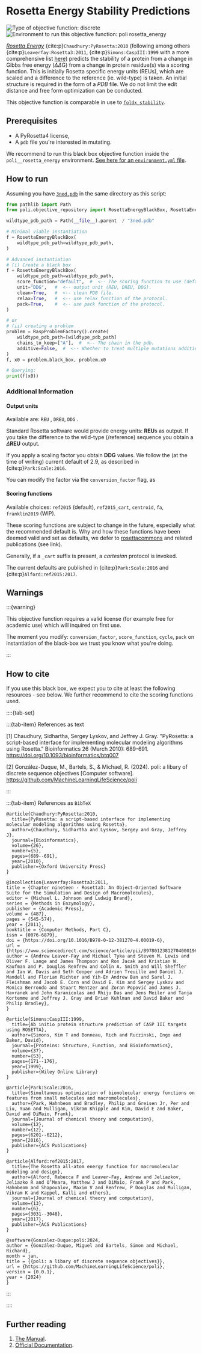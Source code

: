 # Rosetta Energy Stability Predictions

![Type of objective function: discrete](https://img.shields.io/badge/Type-discrete_inputs-blue)
![Environment to run this objective function: poli rosetta_energy](https://img.shields.io/badge/Environment-poli____rosetta_energy-teal)

[*Rosetta Energy*](https://www.pyrosetta.orgg) {cite:p}`Chaudhury:PyRosetta:2010` (following among others {cite:p}`Leaverfay:Rosetta3:2011`, {cite:p}`Simons:CaspIII:1999` with a more comprehensive list [here](https://docs.rosettacommons.org/docs/latest/getting_started/Rosetta-canon)) predicts the stability of a protein from a change in Gibbs free energy ($\Delta\Delta$G) from a change in protein residue(s) via a scoring function.
This is initially Rosetta specific energy units (REUs), which are scaled and a difference to the reference (ie. wild-type) is taken.
An initial structure is required in the form of a *PDB* file.
We do not limit the edit distance and free form optimization can be conducted.

This objective function is comparable in use to [`foldx_stability`](./foldx_stability.md).

## Prerequisites

- A PyRosetta4 license,
- A `pdb` file you're interested in mutating.

We recommend to run this black box objective function inside the `poli__rosetta_energy` environment. [See here for an `environment.yml` file](https://github.com/MachineLearningLifeScience/poli/blob/dev/src/poli/objective_repository/rosetta_energy/environment.yml).

## How to run

Assuming you have [`3ned.pdb`](https://www.rcsb.org/structure/3ned) in the same directory as this script:

```python
from pathlib import Path
from poli.objective_repository import RosettaEnergyBlackBox, RosettaEnergyProblemFactory

wildtype_pdb_path = Path(__file__).parent  / "3ned.pdb"

# Minimal viable instantiation
f = RosettaEnergyBlackBox(
    wildtype_pdb_path=wildtype_pdb_path,
)

# Advanced instantiation
# (i) Create a black box
f = RosettaEnergyBlackBox(
    wildtype_pdb_path=wildtype_pdb_path,
    score_function="default",  #  <-- The scoring function to use (default is ref2015_cart).
    unit="DDG",   #  <-- output unit (REU, DREU, DDG).
    clean=True,   #  <-- clean PDB file.
    relax=True,   #  <-- use relax function of the protocol.
    pack=True,    #  <-- use pack function of the protocol.
)

# or
# (ii) creating a problem
problem = RaspProblemFactory().create(
    wildtype_pdb_path=[wildtype_pdb_path]
    chains_to_keep=["A"],  #  <-- The chain in the pdb.
    additive=False,  #  <-- Whether to treat multiple mutations additively.
)
f, x0 = problem.black_box, problem.x0

# Querying:
print(f(x0))
```

### Additional Information
#### Output units
Available are: `REU` , `DREU`, `DDG` .


Standard Rosetta software would provide energy units: **REU**s as output.
If you take the difference to the wild-type (/reference) sequence you obtain a $\Delta$**REU** output.

If you apply a scaling factor you obtain **DDG** values.
We follow the (at the time of writing) current default of $2.9$, as described in {cite:p}`Park:Scale:2016`.

You can modify the factor via the `conversion_factor` flag, as

#### Scoring functions

Available choices: `ref2015` (default), `ref2015_cart`, `centroid`, `fa`, `franklin2019` (WIP).


These scoring functions are subject to change in the future, especially what the recommended default is. 
Why and how these functions have been deemed valid and set as defaults, we defer to [rosettacommons](https://docs.rosettacommons.org/docs/latest/rosetta_basics/scoring/score-types) and related publications (see link).


Generally, if a `_cart` suffix is present, a *cartesian* protocol is invoked.


The current defaults are published in {cite:p}`Park:Scale:2016` and {cite:p}`Alford:ref2015:2017`.


## Warnings

:::{warning}

This objective function requires a valid license (for example free for academic use) which will inquired on first use.


The moment you modify: `conversion_factor`, `score_function`, `cycle`, `pack` on instantiation of the black-box we trust you know what you're doing.

:::


## How to cite

If you use this black box, we expect you to cite at least the following resources - see below.
We further recommend to cite the scoring functions used.

::::{tab-set}

:::{tab-item} References as text

[1] Chaudhury, Sidhartha, Sergey Lyskov, and Jeffrey J. Gray. "PyRosetta: a script-based interface for implementing molecular modeling algorithms using Rosetta." Bioinformatics 26 (March 2010): 689-691. https://doi.org/10.1093/bioinformatics/btq007

[2] González-Duque, M., Bartels, S., & Michael, R. (2024). poli: a libary of discrete sequence objectives [Computer software]. https://github.com/MachineLearningLifeScience/poli


:::

:::{tab-item} References as `BibTeX`

```
@article{Chaudhury:PyRosetta:2010,
  title={PyRosetta: a script-based interface for implementing molecular modeling algorithms using Rosetta},
  author={Chaudhury, Sidhartha and Lyskov, Sergey and Gray, Jeffrey J},
  journal={Bioinformatics},
  volume={26},
  number={5},
  pages={689--691},
  year={2010},
  publisher={Oxford University Press}
}

@incollection{Leaverfay:Rosetta3:2011,
title = {Chapter nineteen - Rosetta3: An Object-Oriented Software Suite for the Simulation and Design of Macromolecules},
editor = {Michael L. Johnson and Ludwig Brand},
series = {Methods in Enzymology},
publisher = {Academic Press},
volume = {487},
pages = {545-574},
year = {2011},
booktitle = {Computer Methods, Part C},
issn = {0076-6879},
doi = {https://doi.org/10.1016/B978-0-12-381270-4.00019-6},
url = {https://www.sciencedirect.com/science/article/pii/B9780123812704000196},
author = {Andrew Leaver-Fay and Michael Tyka and Steven M. Lewis and Oliver F. Lange and James Thompson and Ron Jacak and Kristian W. Kaufman and P. Douglas Renfrew and Colin A. Smith and Will Sheffler and Ian W. Davis and Seth Cooper and Adrien Treuille and Daniel J. Mandell and Florian Richter and Yih-En Andrew Ban and Sarel J. Fleishman and Jacob E. Corn and David E. Kim and Sergey Lyskov and Monica Berrondo and Stuart Mentzer and Zoran Popović and James J. Havranek and John Karanicolas and Rhiju Das and Jens Meiler and Tanja Kortemme and Jeffrey J. Gray and Brian Kuhlman and David Baker and Philip Bradley},
}

@article{Simons:CaspIII:1999,
  title={Ab initio protein structure prediction of CASP III targets using ROSETTA},
  author={Simons, Kim T and Bonneau, Rich and Ruczinski, Ingo and Baker, David},
  journal={Proteins: Structure, Function, and Bioinformatics},
  volume={37},
  number={S3},
  pages={171--176},
  year={1999},
  publisher={Wiley Online Library}
}

@article{Park:Scale:2016,
  title={Simultaneous optimization of biomolecular energy functions on features from small molecules and macromolecules},
  author={Park, Hahnbeom and Bradley, Philip and Greisen Jr, Per and Liu, Yuan and Mulligan, Vikram Khipple and Kim, David E and Baker, David and DiMaio, Frank},
  journal={Journal of chemical theory and computation},
  volume={12},
  number={12},
  pages={6201--6212},
  year={2016},
  publisher={ACS Publications}
}

@article{Alford:ref2015:2017,
  title={The Rosetta all-atom energy function for macromolecular modeling and design},
  author={Alford, Rebecca F and Leaver-Fay, Andrew and Jeliazkov, Jeliazko R and O’Meara, Matthew J and DiMaio, Frank P and Park, Hahnbeom and Shapovalov, Maxim V and Renfrew, P Douglas and Mulligan, Vikram K and Kappel, Kalli and others},
  journal={Journal of chemical theory and computation},
  volume={13},
  number={6},
  pages={3031--3048},
  year={2017},
  publisher={ACS Publications}
}

@software{Gonzalez-Duque:poli:2024,
author = {González-Duque, Miguel and Bartels, Simon and Michael, Richard},
month = jan,
title = {{poli: a libary of discrete sequence objectives}},
url = {https://github.com/MachineLearningLifeScience/poli},
version = {0.0.1},
year = {2024}
}

```

:::

::::


## Further reading

1. [The Manual](https://graylab.jhu.edu/pyrosetta/downloads/documentation/PyRosetta_Manual.pdf).
2. [Official Documentation](https://graylab.jhu.edu/PyRosetta.documentation/pyrosetta.html).
